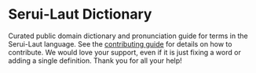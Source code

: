 
# Serui-Laut Dictionary

Curated public domain dictionary and pronunciation guide for terms in the Serui-Laut language. See the [contributing guide](https://github.com/drumworkteam/term/blob/make/.github/contributing.md) for details on how to contribute. We would love your support, even if it is just fixing a word or adding a single definition. Thank you for all your help!